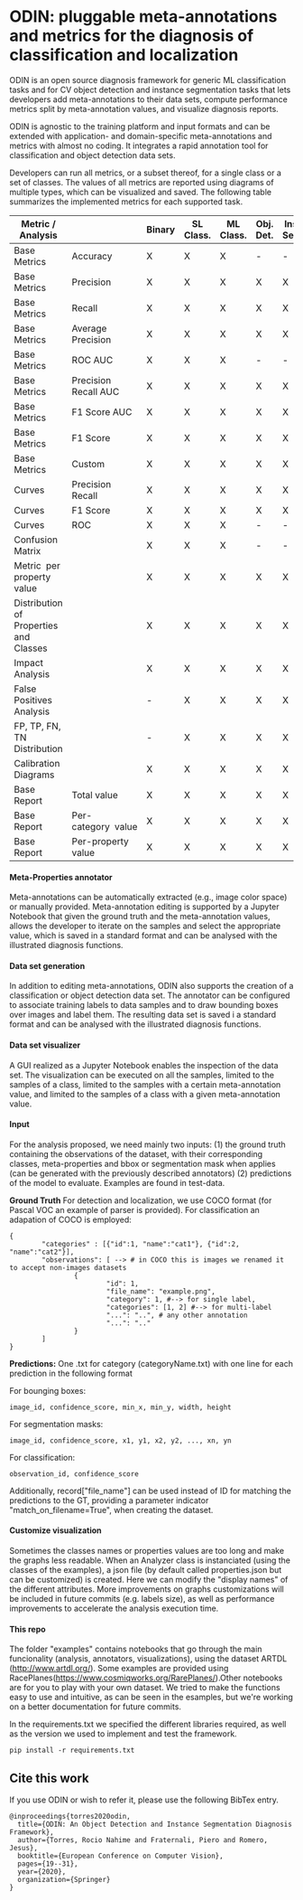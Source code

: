 # ODIN: pluggable meta-annotations and metrics for the diagnosis of classification and localization

ODIN  is an open source diagnosis framework for generic ML classification tasks and for CV object detection and instance segmentation tasks that lets developers add meta-annotations to their data sets,  compute  performance metrics split by meta-annotation values, and visualize diagnosis reports.  

ODIN  is agnostic to the training platform and  input formats and can be extended with application- and domain-specific meta-annotations and metrics with almost no coding. It integrates a rapid annotation tool for classification and object detection data sets.

Developers can run all metrics, or a subset thereof, for a single class or a set of classes. The values of all metrics are reported using diagrams of multiple types, which can be visualized and saved. The following table summarizes the implemented metrics for each supported task.

|Metric / Analysis| |Binary|SL Class.|ML Class.|Obj. Det.|Ins. Seg.|
| ------ | ------ |------ |------ |------ |------ |------ |
|Base Metrics|Accuracy|X|X|X|-|-|
|Base Metrics|Precision|X|X|X|X|X
|Base Metrics|Recall|X|X|X|X|X
|Base Metrics|Average Precision|X|X|X|X|X
|Base Metrics|ROC AUC|X|X|X|-|-
|Base Metrics|Precision Recall AUC|X|X|X|X|X
|Base Metrics|F1 Score AUC|X|X|X|X|X
|Base Metrics|F1 Score|X|X|X|X|X
|Base Metrics|Custom|X|X|X|X|X
|Curves|Precision Recall|X|X|X|X|X
|Curves|F1 Score|X|X|X|X|X
|Curves|ROC|X|X|X|-|-
|Confusion Matrix||X|X|X|-|-
|Metric  per property value||X|X|X|X|X
|Distribution of Properties and Classes||X|X|X|X|X
|Impact Analysis||X|X|X|X|X
|False Positives Analysis||-|X|X|X|X
|FP, TP, FN, TN Distribution||-|X|X|X|X
|Calibration Diagrams||X|X|X|X|X
|Base Report|Total value|X|X|X|X|X
|Base Report|Per-category  value|X|X|X|X|X
|Base Report|Per-property value|X|X|X|X|X

#### Meta-Properties annotator
Meta-annotations can be automatically extracted (e.g., image color space) or manually provided. 
Meta-annotation editing is supported by a Jupyter Notebook that given the ground truth and the meta-annotation values,  allows the developer to iterate on the samples and select the appropriate value, which is saved in a standard format and can be analysed with the illustrated diagnosis functions.

#### Data set generation
In addition to editing meta-annotations, ODIN also supports the creation of a classification or object detection data set. The annotator can be configured to associate training labels to data samples and to draw bounding boxes over images and label them. The resulting data set is saved i a standard format and can be analysed with the illustrated diagnosis functions.

#### Data set visualizer
A GUI realized as a Jupyter Notebook enables the inspection of the data set. The visualization can be executed on all the samples, limited to  the samples of a  class, limited to the samples with a certain meta-annotation value, and limited to the samples of a class with a given meta-annotation value.

#### Input
For the analysis proposed, we need mainly two inputs: (1) the ground truth containing the observations of the dataset, with their corresponding classes, meta-properties and bbox or segmentation mask when applies (can be generated with the previously described annotators) (2) predictions of the model to evaluate.
Examples are found in test-data.

**Ground Truth**
For detection and localization, we use COCO format (for Pascal VOC an example of parser is provided).
For classification an adapation of COCO is employed:
```
{
        "categories" : [{"id":1, "name":"cat1"}, {"id":2, "name":"cat2"}],
        "observations": [ --> # in COCO this is images we renamed it to accept non-images datasets
                {
                        "id": 1,
                        "file_name": "example.png",
                        "category": 1, #--> for single label,
                        "categories": [1, 2] #--> for multi-label
                        "...": "..", # any other annotation
                        "...": ".." 
                }
        ]
}
```


**Predictions:**
One .txt for category (categoryName.txt) with one line for each prediction in the following format

For bounging boxes:

```
image_id, confidence_score, min_x, min_y, width, height
```

For segmentation masks:

```
image_id, confidence_score, x1, y1, x2, y2, ..., xn, yn
```

For classification:

```
observation_id, confidence_score
```

Additionally, record["file_name"] can be used instead of ID for matching the predictions to the GT, providing a parameter indicator "match_on_filename=True", when creating the dataset. 

#### Customize visualization
Sometimes the classes names or properties values are too long and make the graphs less readable.
When an Analyzer class is instanciated (using the classes of the examples), a json file (by default called properties.json but can be customized) is created. Here we can modify the "display names" of the different attributes.
More improvements on graphs customizations will be included in future commits (e.g. labels size), as well as performance improvements to accelerate the analysis execution time.

#### This repo
The folder "examples" contains notebooks that go through the main funcionality (analysis, annotators, visualizations), using the dataset ARTDL (http://www.artdl.org/). Some examples are provided using RacePlanes(https://www.cosmiqworks.org/RarePlanes/).Other notebooks are for you to play with your own dataset.
We tried to make the functions easy to use and intuitive, as can be seen in the esamples, but we're working on a better documentation for future commits.

In the requirements.txt we specified the different libraries required, as well as the version we used to implement and test the framework.

 ```
 pip install -r requirements.txt
 ```

## Cite this work
If you use ODIN or wish to refer it, please use the following BibTex entry.

```
@inproceedings{torres2020odin,
  title={ODIN: An Object Detection and Instance Segmentation Diagnosis Framework},
  author={Torres, Rocio Nahime and Fraternali, Piero and Romero, Jesus},
  booktitle={European Conference on Computer Vision},
  pages={19--31},
  year={2020},
  organization={Springer}
}
```




